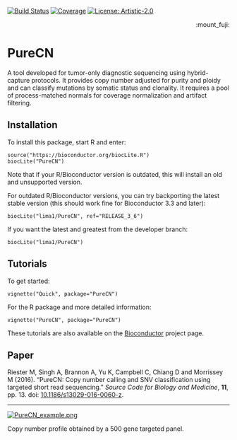 [![Build Status](https://travis-ci.org/lima1/PureCN.svg?branch=master)](https://travis-ci.org/lima1/PureCN)
[![Coverage](https://img.shields.io/codecov/c/github/lima1/PureCN.svg)](https://codecov.io/gh/lima1/PureCN)
[![License: Artistic-2.0](https://img.shields.io/badge/License-Artistic%202.0-0298c3.svg)](https://opensource.org/licenses/Artistic-2.0)

<div style="text-align: right"> :mount_fuji: </div>

# PureCN

A tool developed for tumor-only diagnostic sequencing using hybrid-capture
protocols. It provides copy number adjusted for purity and ploidy and can
classify mutations by somatic status and clonality. It requires a pool of
process-matched normals for coverage normalization and artifact filtering.

## Installation

To install this package, start R and enter:

```
source("https://bioconductor.org/biocLite.R")
biocLite("PureCN")
```

Note that if your R/Bioconductor version is outdated, this will install an old
and unsupported version.

For outdated R/Bioconductor versions, you can try backporting the latest stable
version (this should work fine for Bioconductor 3.3 and later):

```
biocLite("lima1/PureCN", ref="RELEASE_3_6")
```

If you want the latest and greatest from the developer branch:

```
biocLite("lima1/PureCN")
```


## Tutorials

To get started:

```
vignette("Quick", package="PureCN")
```

For the R package and more detailed information:

```
vignette("PureCN", package="PureCN")
```

These tutorials are also available on the [Bioconductor](https://bioconductor.org/packages/devel/bioc/html/PureCN.html) project page.

## Paper

Riester M, Singh A, Brannon A, Yu K, Campbell C, Chiang D and Morrissey M
(2016). “PureCN: Copy number calling and SNV classification using targeted
short read sequencing.” _Source Code for Biology and Medicine_, **11**, pp. 13.
doi: [10.1186/s13029-016-0060-z](http://doi.org/10.1186/s13029-016-0060-z).

---

[![PureCN_example.png](https://s9.postimg.org/6emxz4f5b/Pure_CN_example.png)](https://postimg.org/image/yer1jeiln/)

Copy number profile obtained by a 500 gene targeted panel. 
